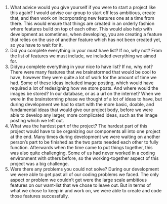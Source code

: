1. What advice would you give yourself if you were to start a project like this again?
	I would advise our group to start off less ambitious, create that, and then work on incorporating new features one at a time from there. This would ensure that things are created in an orderly fashion where features build on top of each other. This would also help with development as sometimes, when developing, you are creating a feature that relies on the use of another feature which has not been created yet, so you have to wait for it. 
2. Did you complete everything in your must have list? If no, why not?
	From the list of features we must include, we included everything we aimed for.
3. Didyou complete everything in your nice to have list? If no, why not?
	There were many features that we brainstormed that would be cool to have, however they were quite a lot of work for the amount of time we had. Some of these ideas included image posting, which would have required a lot of redesigning how we store posts. And where would the images be stored? In our database, or as a url on the internet? When we were in the brainstorming phase we thought of a lot of ideas to have, but during development we had to start with the more basic, doable, and fundamental ideas that would give our project body, before we were able to develop any larger, more complicated ideas, such as the image posting which we left out.
4. What was the hardest part of the project?
	The hardest part of this project would have to be organizing our components all into one project at the end. Many times during development we were waiting on another person’s part to be finished as the two parts needed each other to fully function. Afterwards when the time came to put things together, this was also quite challenging. Some of us had never worked in a coding environment with others before, so the working-together aspect of this project was a big challenge.
5. Were there any problems you could not solve?
	During our development we were able to get past all of our coding problems we faced. The only aspect or problem we couldn’t get were the large scale ambitious features on our want-list that we chose to leave out. But in terms of what we chose to keep in and work on, we were able to create and code those features successfully.
